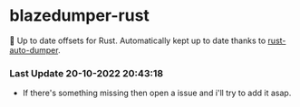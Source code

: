 # blazedumper-rust

🚀 Up to date offsets for Rust. Automatically kept up to date thanks to [rust-auto-dumper](https://github.com/Akandesh/rust-auto-dumper).


### Last Update 20-10-2022 20:43:18
- If there's something missing then open a issue and i'll try to add it asap.